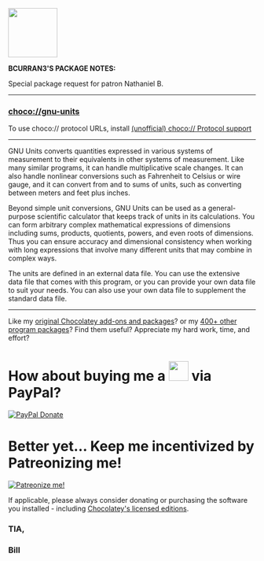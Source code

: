 <img src="https://www.gnu.org/graphics/heckert_gnu.transp.small.png" width="100" height="100">

**BCURRAN3'S PACKAGE NOTES:**

Special package request for patron Nathaniel B.

---

### [choco://gnu-units](choco://gnu-units)
To use choco:// protocol URLs, install [(unofficial) choco:// Protocol support ](https://chocolatey.org/packages/choco-protocol-support)

---

GNU Units converts quantities expressed in various systems of measurement to their equivalents in other systems of measurement. Like many similar programs, it can handle multiplicative scale changes. It can also handle nonlinear conversions such as Fahrenheit to Celsius or wire gauge, and it can convert from and to sums of units, such as converting between meters and feet plus inches.

Beyond simple unit conversions, GNU Units can be used as a general-purpose scientific calculator that keeps track of units in its calculations. You can form arbitrary complex mathematical expressions of dimensions including sums, products, quotients, powers, and even roots of dimensions. Thus you can ensure accuracy and dimensional consistency when working with long expressions that involve many different units that may combine in complex ways.

The units are defined in an external data file. You can use the extensive data file that comes with this program, or you can provide your own data file to suit your needs. You can also use your own data file to supplement the standard data file.

***

Like my [original Chocolatey add-ons and packages](https://community.chocolatey.org/packages?q=tag%3Abcurran3)? or my [400+ other program packages](https://chocolatey.org/profiles/bcurran3)? Find them useful? Appreciate my hard work, time, and effort?


<h1>How about buying me a <img src="https://cdn.rawgit.com/bcurran3/ChocolateyPackages/master/mylogos/beer.png" alt="" width="40" height="40"> via PayPal?</h1>

[![PayPal Donate](https://www.paypalobjects.com/webstatic/mktg/logo/AM_SbyPP_mc_vs_dc_ae.jpg)](https://www.paypal.me/bcurran3donations)

<h1>Better yet... Keep me incentivized by Patreonizing me!</h1>

[![Patreonize me!](https://c5.patreon.com/external/logo/downloads_wordmark_white_on_coral.png)](https://www.patreon.com/bcurran3)


If applicable, please always consider donating or purchasing the software you installed - including [Chocolatey's licensed editions](https://chocolatey.org/pricing).

<h3>TIA,</h3>

<h3>Bill</h3>